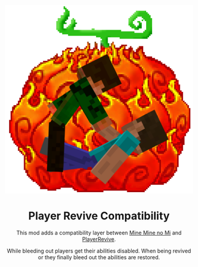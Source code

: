 <p align="center">
	<img src="src/main/resources/mmnmrevive.png" height="500" width="500">
</p>

<h1 align="center">Player Revive Compatibility</h1>

<p align="center">
	This mod adds a compatibility layer between 
	<a href="https://www.curseforge.com/minecraft/mc-mods/mine-mine-no-mi">Mine Mine no Mi</a> and 
	<a href="https://www.curseforge.com/minecraft/mc-mods/playerrevive">PlayerRevive</a>.
</p>

<p align="center">
While bleeding out players get their abilities disabled. When being revived or they finally bleed out the abilities are restored.
</p>
